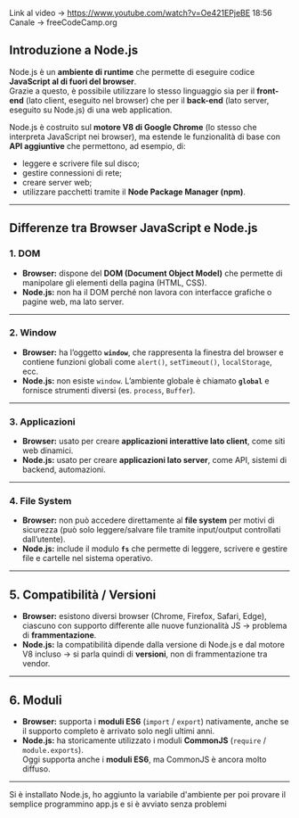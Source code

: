 Link al video -> https://www.youtube.com/watch?v=Oe421EPjeBE   18:56
Canale -> freeCodeCamp.org

## Introduzione a Node.js

Node.js è un **ambiente di runtime** che permette di eseguire codice **JavaScript al di fuori del browser**.  
Grazie a questo, è possibile utilizzare lo stesso linguaggio sia per il **front-end** (lato client, eseguito nel browser) che per il **back-end** (lato server, eseguito su Node.js) di una web application.

Node.js è costruito sul **motore V8 di Google Chrome** (lo stesso che interpreta JavaScript nei browser), ma estende le funzionalità di base con **API aggiuntive** che permettono, ad esempio, di:
- leggere e scrivere file sul disco;
- gestire connessioni di rete;
- creare server web;
- utilizzare pacchetti tramite il **Node Package Manager (npm)**.

---

## Differenze tra Browser JavaScript e Node.js

### 1. DOM
- **Browser:** dispone del **DOM (Document Object Model)** che permette di manipolare gli elementi della pagina (HTML, CSS).
- **Node.js:** non ha il DOM perché non lavora con interfacce grafiche o pagine web, ma lato server.
---

### 2. Window
- **Browser:** ha l’oggetto **`window`**, che rappresenta la finestra del browser e contiene funzioni globali come `alert()`, `setTimeout()`, `localStorage`, ecc.
- **Node.js:** non esiste `window`. L’ambiente globale è chiamato **`global`** e fornisce strumenti diversi (es. `process`, `Buffer`).
---

### 3. Applicazioni
- **Browser:** usato per creare **applicazioni interattive lato client**, come siti web dinamici.
- **Node.js:** usato per creare **applicazioni lato server**, come API, sistemi di backend, automazioni.
---

### 4. File System
- **Browser:** non può accedere direttamente al **file system** per motivi di sicurezza (può solo leggere/salvare file tramite input/output controllati dall’utente).
- **Node.js:** include il modulo **`fs`** che permette di leggere, scrivere e gestire file e cartelle nel sistema operativo.
---

## 5. Compatibilità / Versioni
- **Browser:** esistono diversi browser (Chrome, Firefox, Safari, Edge), ciascuno con supporto differente alle nuove funzionalità JS → problema di **frammentazione**.
- **Node.js:** la compatibilità dipende dalla versione di Node.js e dal motore V8 incluso → si parla quindi di **versioni**, non di frammentazione tra vendor.
---

## 6. Moduli
- **Browser:** supporta i **moduli ES6** (`import` / `export`) nativamente, anche se il supporto completo è arrivato solo negli ultimi anni.
- **Node.js:** ha storicamente utilizzato i moduli **CommonJS** (`require` / `module.exports`).  
  Oggi supporta anche i **moduli ES6**, ma CommonJS è ancora molto diffuso.
---

Si è installato Node.js, ho aggiunto la variabile d'ambiente per poi provare il semplice programmino app.js e si è avviato senza problemi